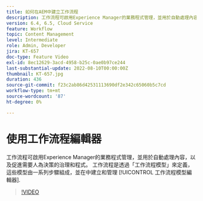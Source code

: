 ```yaml
---
title: 如何在AEM中建立工作流程
description: 工作流程可啟用Experience Manager的業務程式管理，並用於自動處理內容，以及促進需要人為決策的治理和程式。
version: 6.4, 6.5, Cloud Service
feature: Workflow
topic: Content Management
level: Intermediate
role: Admin, Developer
jira: KT-657
doc-type: Feature Video
exl-id: 8ec12629-3acd-4958-b25c-0ae0b97ce244
last-substantial-update: 2022-08-10T00:00:00Z
thumbnail: KT-657.jpg
duration: 436
source-git-commit: f23c2ab86d42531113690df2e342c65060b5c7cd
workflow-type: tm+mt
source-wordcount: '87'
ht-degree: 0%

---
```


# 使用工作流程編輯器

工作流程可啟用Experience Manager的業務程式管理，並用於自動處理內容，以及促進需要人為決策的治理和程式。 工作流程是透過「工作流程模型」來定義，這些模型由一系列步驟組成，並在中建立和管理 [!UICONTROL 工作流程模型編輯器].

>[!VIDEO](https://video.tv.adobe.com/v/22201?quality=12&learn=on)
